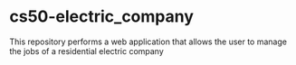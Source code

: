 # cs50-electric_company
This repository performs a web application that allows the user to manage the jobs of a residential electric company 
